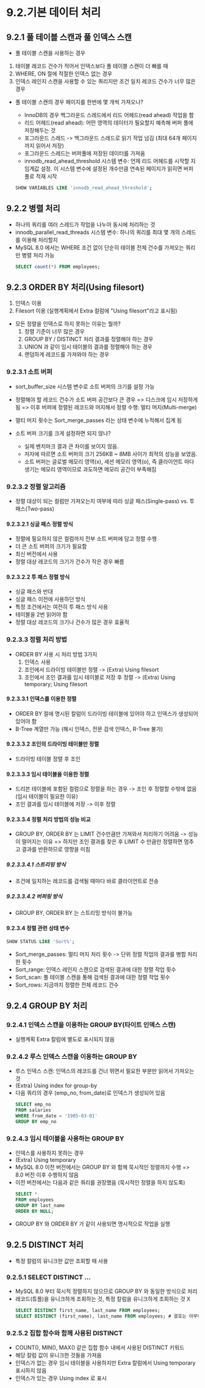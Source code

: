 # 9.2.기본 데이터 처리
## 9.2.1 풀 테이블 스캔과 풀 인덱스 스캔
- 풀 테이블 스캔을 사용하는 경우
1. 테이블 레코드 건수가 적어서 인덱스보다 풀 테이블 스캔이 더 빠를 때
2. WHERE, ON 절에 적절한 인덱스 없는 경우
3. 인덱스 레인지 스캔을 사용할 수 있는 쿼리지만 조건 일치 레코드 건수가 너무 많은 경우

- 풀 테이블 스캔의 경우 페이지를 한번에 몇 개씩 가져오나?
    - InnoDB의 경우 백그라운드 스레드에서 리드 어헤드(read ahead) 작업을 함
    - 리드 어헤드(read ahead): 어떤 영역의 데이터가 필요할지 예측해 버퍼 풀에 저장해두는 것
    - 포그라운드 스레드 -> 백그라운드 스레드로 읽기 작업 넘김 (최대 64개 페이지까지 읽어서 저장)
    - 포그라운드 스레드는 버퍼풀에 저장된 데이터를 가져옴
    - innodb_read_ahead_threshold 시스템 변수: 언제 리드 어헤드를 시작할 지 임계값 설정. 이 시스템 변수에 설정된 개수만큼 연속된 페이지가 읽히면 버퍼 풀로 적재 시작

    ```sql
    SHOW VARIABLES LIKE 'innodb_read_ahead_threshold';
    ```

## 9.2.2 병렬 처리
- 하나의 쿼리를 여러 스레드가 작업을 나누어 동시에 처리하는 것
- innodb_parallel_read_threads 시스템 변수: 하나의 쿼리를 최대 몇 개의 스레드를 이용해 처리할지
- MySQL 8.0 에서는 WHERE 조건 없이 단순히 테이블 전체 건수를 가져오는 쿼리만 병렬 처리 가능
    ```sql
    SELECT count(*) FROM employees;
    ```

## 9.2.3 ORDER BY 처리(Using filesort)
1. 인덱스 이용
2. Filesort 이용 (실행계획에서 Extra 컬럼에 "Using filesort"라고 표시됨)
- 모든 정렬을 인덱스로 하지 못하는 이유는 뭘까?
    1. 정렬 기준이 너무 많은 경우
    2. GROUP BY / DISTINCT 처리 결과를 정렬해야 하는 경우
    3. UNION 과 같이 임시 테이블의 결과를 정렬해야 하는 경우
    4. 랜덤하게 레코드를 가져와야 하는 경우

### 9.2.3.1 소트 버퍼
- sort_buffer_size 시스템 변수로 소트 버퍼의 크기를 설정 가능
- 정렬해야 할 레코드 건수가 소트 버퍼 공간보다 큰 경우
    => 디스크에 임시 저장하게 됨
    => 이후 버퍼에 정렬된 레코드와 머지해서 정렬 수행: 멀티 머지(Multi-merge)
- 멀티 머지 횟수는 Sort_merge_passes 라는 상태 변수에 누적해서 집계 됨

- 소트 버퍼 크기를 크게 설정하면 되지 않나?
    - 실제 벤치마크 결과 큰 차이를 보이지 않음.
    - 저자에 따르면 소트 버퍼의 크기 256KB ~ 8MB 사이가 최적의 성능을 보였음.   
    - 소트 버퍼는 글로벌 메모리 영역(x), 세션 메모리 영역(o), 즉 클라이언트 마다 생기는 메모리 영역이므로 과도하면 메모리 공간이 부족해짐

### 9.2.3.2 정렬 알고리즘
- 정렬 대상이 되는 컬럼만 가져오는지 여부에 따라 싱글 패스(Single-pass) vs. 투 패스(Two-pass)

#### 9.2.3.2.1 싱글 패스 정렬 방식
- 정렬에 필요하지 않은 컬럼까지 전부 소트 버퍼에 담고 정렬 수행
- 더 큰 소트 버퍼의 크기가 필요함
- 최신 버전에서 사용
- 정렬 대상 레코드의 크기가 건수가 작은 경우 빠름

#### 9.2.3.2.2 투 패스 정렬 방식
- 싱글 패스와 반대
- 싱글 패스 이전에 사용하던 방식
- 특정 조건에서는 여전히 투 패스 방식 사용
- 테이블을 2번 읽어야 함
- 정렬 대상 레코드의 크기나 건수가 많은 경우 효율적

### 9.2.3.3 정렬 처리 방법
- ORDER BY 사용 시 처리 방법 3가지
    1. 인덱스 사용
    2. 조인에서 드라이빙 테이블만 정렬 -> (Extra) Using filesort
    3. 조인에서 조인 결과를 임시 테이블로 저장 후 정렬 -> (Extra) Using temporary; Using filesort

#### 9.2.3.3.1 인덱스를 이용한 정렬
- ORDER BY 절에 명시된 칼럼이 드라이빙 테이블에 있어야 하고 인덱스가 생성되어 있어야 함
- B-Tree 계열만 가능 (해시 인덱스, 전문 검색 인덱스, R-Tree 불가)

#### 9.2.3.3.2 조인의 드라이빙 테이블만 정렬
- 드라이빙 테이블 정렬 후 조인

#### 9.2.3.3.3 임시 테이블을 이용한 정렬
- 드리븐 테이블에 포함된 컬럼으로 정렬을 하는 경우 -> 조인 후 정렬할 수밖에 없음 (임시 테이블이 필요한 이유)
- 조인 결과를 임시 테이블에 저장 -> 이후 정렬

#### 9.2.3.3.4 정렬 처리 방법의 성능 비교
- GROUP BY, ORDER BY 는 LIMIT 건수만큼만 가져와서 처리하기 어려움 -> 성능이 떨어지는 이유
=> 하지만 조인 결과를 찾은 후 LIMIT 수 만큼만 정렬하면 멈추고 결과를 반환하므로 영향을 미침

##### 9.2.3.3.4.1 스트리밍 방식
- 조건에 일치하는 레코드를 검색될 때마다 바로 클라이언트로 전송

##### 9.2.3.3.4.2 버퍼링 방식
- GROUP BY, ORDER BY 는 스트리밍 방식이 불가능

#### 9.2.3.4 정렬 관련 상태 변수
```sql
SHOW STATUS LIKE 'Sort%';
```
- Sort_merge_passes: 멀티 머지 처리 횟수 -> 단위 정렬 작업의 결과를 병합 처리한 횟수
- Sort_range: 인덱스 레인지 스캔으로 검색된 결과에 대한 정렬 작업 횟수
- Sort_scan: 풀 테이블 스캔을 통해 검색된 결과에 대한 정렬 작업 횟수
- Sort_rows: 지금까지 정렬한 전체 레코드 건수

## 9.2.4 GROUP BY 처리
### 9.2.4.1 인덱스 스캔을 이용하는 GROUP BY(타이트 인덱스 스캔)
- 실행계획 Extra 칼럼에 별도로 표시되지 않음

### 9.2.4.2 루스 인덱스 스캔을 이용하는 GROUP BY
- 루스 인덱스 스캔: 인덱스의 레코드를 건너 뛰면서 필요한 부분만 읽어서 가져오는 것
- (Extra) Using index for group-by
- 다음 쿼리의 경우 (emp_no, from_date)로 인덱스가 생성되어 있음
    ```sql
    SELECT emp_no
    FROM salaries
    WHERE from_date = '1985-03-01'
    GROUP BY emp_no
    ```

### 9.2.4.3 임시 테이블을 사용하는 GROUP BY
- 인덱스를 사용하지 못하는 경우
- (Extra) Using temporary
- MySQL 8.0 이전 버전에서는 GROUP BY 와 함께 묵시적인 정렬까지 수행 => 8.0 버전 이후 수행하지 않음
- 이전 버전에서는 다음과 같은 쿼리를 권장했음 (묵시적인 정렬을 하지 않도록)
    ```SQL
    SELECT *
    FROM employees
    GROUP BY last_name
    ORDER BY NULL;    
    ```
- GROUP BY 와 ORDER BY 가 같이 사용되면 명시적으로 작업을 실행

## 9.2.5 DISTINCT 처리
- 특정 칼럼의 유니크한 값만 조회할 때 사용

### 9.2.5.1 SELECT DISTINCT ...
- MySQL 8.0 부터 묵시적 정렬하지 않으므로 GROUP BY 와 동일한 방식으로 처리
- 레코드(튜플)을 유니크하게 조회하는 것, 특정 칼럼을 유니크하게 조회하는 것 X
    ```SQL
    SELECT DISTINCT first_name, last_name FROM employees;
    SELECT DISTINCT (first_name), last_name FROM employees; # 괄호는 아무런 의미 없음
    ```

### 9.2.5.2 집합 함수와 함께 사용된 DISTINCT
- COUNT(), MIN(), MAX() 같은 집합 함수 내에서 사용된 DISTINCT 키워드
- 해당 칼럼 값이 유니크한 것들을 가져옴
- 인덱스가 없는 경우 임시 테이블을 사용하지만 Extra 칼럼에서 Using temporary 표시하지 않음
- 인덱스가 있는 경우 Using index 로 표시

